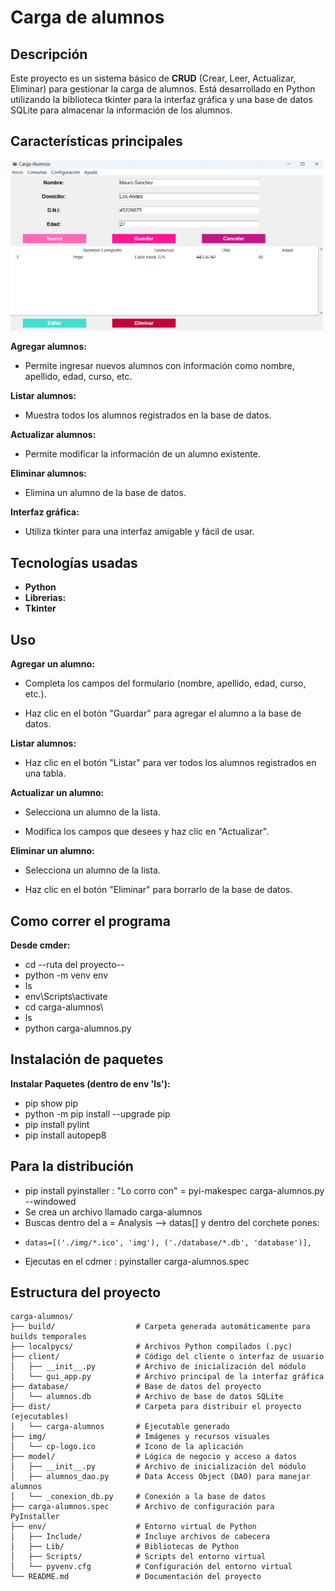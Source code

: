 # Carga de alumnos
## Descripción

Este proyecto es un sistema básico de **CRUD** (Crear, Leer, Actualizar, Eliminar) para gestionar la carga de alumnos. Está desarrollado en Python utilizando la biblioteca tkinter para la interfaz gráfica y una base de datos SQLite para almacenar la información de los alumnos.

## Características principales

<img src="carga-alumnos/img/captura.png" alt="Interfaz principal" width="500">

**Agregar alumnos:** 
-    Permite ingresar nuevos alumnos con información como nombre, apellido, edad, curso, etc.

**Listar alumnos:** 
-    Muestra todos los alumnos registrados en la base de datos.

**Actualizar alumnos:** 
-   Permite modificar la información de un alumno existente.

**Eliminar alumnos:** 
-   Elimina un alumno de la base de datos.

**Interfaz gráfica:** 
-   Utiliza tkinter para una interfaz amigable y fácil de usar.

## Tecnologías usadas

- **Python**
- **Librerias:**
-   **Tkinter**

## Uso

**Agregar un alumno:**

- Completa los campos del formulario (nombre, apellido, edad, curso, etc.).

- Haz clic en el botón "Guardar" para agregar el alumno a la base de datos.

**Listar alumnos:**

- Haz clic en el botón "Listar" para ver todos los alumnos registrados en una tabla.

**Actualizar un alumno:**

- Selecciona un alumno de la lista.

- Modifica los campos que desees y haz clic en "Actualizar".

**Eliminar un alumno:**

- Selecciona un alumno de la lista.

- Haz clic en el botón "Eliminar" para borrarlo de la base de datos.

## Como correr el programa

**Desde cmder:**
- cd --ruta del proyecto--
- python -m venv env
- ls
- env\Scripts\activate
- cd carga-alumnos\
- ls
- python carga-alumnos.py

## Instalación de paquetes
**Instalar Paquetes (dentro de env 'ls'):**
- pip show pip
- python -m pip install --upgrade pip
- pip install pylint
- pip install autopep8

## Para la distribución 
- pip install pyinstaller : "Lo corro con" = pyi-makespec carga-alumnos.py --windowed
- Se crea un archivo llamado carga-alumnos
- Buscas dentro del a = Analysis --> datas[] y dentro del corchete pones:
-     datas=[('./img/*.ico', 'img'), ('./database/*.db', 'database')],
- Ejecutas en el cdmer : pyinstaller carga-alumnos.spec

##  Estructura del proyecto
```
carga-alumnos/
├── build/                  # Carpeta generada automáticamente para builds temporales
├── localpycs/              # Archivos Python compilados (.pyc)
├── client/                 # Código del cliente o interfaz de usuario
│   ├── __init__.py         # Archivo de inicialización del módulo
│   └── gui_app.py          # Archivo principal de la interfaz gráfica
├── database/               # Base de datos del proyecto
│   └── alumnos.db          # Archivo de base de datos SQLite
├── dist/                   # Carpeta para distribuir el proyecto (ejecutables)
│   └── carga-alumnos       # Ejecutable generado
├── img/                    # Imágenes y recursos visuales
│   └── cp-logo.ico         # Icono de la aplicación
├── model/                  # Lógica de negocio y acceso a datos
│   ├── __init__.py         # Archivo de inicialización del módulo
│   ├── alumnos_dao.py      # Data Access Object (DAO) para manejar alumnos
│   └── _conexion_db.py     # Conexión a la base de datos
├── carga-alumnos.spec      # Archivo de configuración para PyInstaller
├── env/                    # Entorno virtual de Python
│   ├── Include/            # Incluye archivos de cabecera
│   ├── Lib/                # Bibliotecas de Python
│   ├── Scripts/            # Scripts del entorno virtual
│   └── pyvenv.cfg          # Configuración del entorno virtual
└── README.md               # Documentación del proyecto
